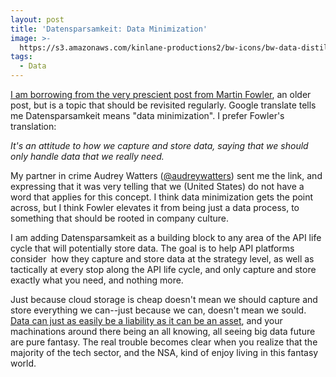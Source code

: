 ```yaml
---
layout: post
title: 'Datensparsamkeit: Data Minimization'
image: >-
  https://s3.amazonaws.com/kinlane-productions2/bw-icons/bw-data-distillation.png
tags:
  - Data
---
```

[I am borrowing from the very prescient post from Martin Fowler](http://martinfowler.com/bliki/Datensparsamkeit.html), an older post, but is a topic that should be revisited regularly. Google translate tells me Datensparsamkeit means "data minimization". I prefer Fowler's translation:

_It's an attitude to how we capture and store data, saying that we should only handle data that we really need._

My partner in crime Audrey Watters ([@audreywatters](https://twitter.com/audreywatters)) sent me the link, and expressing that it was very telling that we (United States) do not have a word that applies for this concept. I think data minimization gets the point across, but I think Fowler elevates it from being just a data process, to something that should be rooted in company culture.

I am adding Datensparsamkeit as a building block to any area of the API life cycle that will potentially store data. The goal is to help API platforms consider  how they capture and store data at the strategy level, as well as tactically at every stop along the API life cycle, and only capture and store exactly what you need, and nothing more.

Just because cloud storage is cheap doesn't mean we should capture and store everything we can--just because we can, doesn't mean we sould. [Data can just as easily be a liability as it can be an asset](http://boingboing.net/2015/09/11/data-is-a-liability-not-an-as.html), and your machinations around there being an all knowing, all seeing big data future are pure fantasy. The real trouble becomes clear when you realize that the majority of the tech sector, and the NSA, kind of enjoy living in this fantasy world.